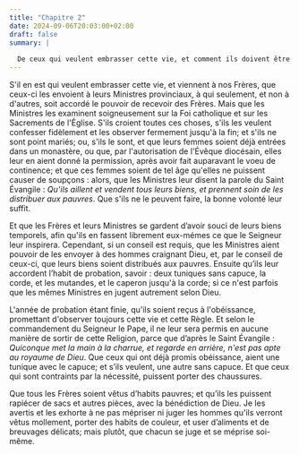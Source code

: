 ```yaml
---
title: "Chapitre 2"
date: 2024-09-06T20:03:00+02:00
draft: false
summary: |
  
  De ceux qui veulent embrasser cette vie, et comment ils doivent être reçus.
---
```



S'il en est qui veulent embrasser cette vie, et viennent à nos Frères, que ceux-ci les envoient à leurs Ministres provinciaux, à qui seulement, et non à d'autres, soit accordé le pouvoir de recevoir des Frères. Mais que les Ministres les examinent soigneusement sur la Foi catholique et sur les Sacrements de l'Église. S'ils croient toutes ces choses, s'ils les veulent confesser fidèlement et les observer fermement jusqu'à la fin; et s'ils ne sont point mariés; ou, s'ils le sont, et que leurs femmes soient déjà entrées dans un monastère, ou que, par l'autorisation de l'Évêque diocésain, elles leur en aient donné la permission, après avoir fait auparavant le voeu de continence; et que ces femmes soient de tel âge qu'elles ne puissent causer de soupçons : alors, que les Ministres leur disent la parole du Saint Évangile : *Qu'ils aillent et vendent tous leurs biens, et prennent soin de les distribuer aux pauvres*. Que s'ils ne le peuvent faire, la bonne volonté leur suffit. 

Et que les Frères et leurs Ministres se gardent d’avoir souci de leurs biens temporels, afin qu'ils en fassent librement eux-mémes ce que le Seigneur leur inspirera. Cependant, si un conseil est requis, que les Ministres aient pouvoir de les envoyer à des hommes craignant Dieu, et, par le conseil de ceux-ci, que leurs biens soient distribués aux pauvres. Ensuite qu’ils leur accordent l’habit de probation, savoir : deux tuniques sans capuce, la corde, et les mutandes, et le caperon jusqu'à la corde; si ce n'est parfois que les mêmes Ministres en jugent autrement selon Dieu.

L'année de probation étant finie, qu'ils soient reçus à l'obéissance, promettant d'observer toujours cette vie et cette Règle. Et selon le commandement du Seigneur le Pape, il ne leur sera permis en aucune manière de sortir de cette Religion, parce que d’après le Saint Évangile : *Quiconque met la main à la charrue, et regarde en arrière, n'est pas apte au royaume de Dieu*. Que ceux qui ont déjà promis obéissance, aient une tunique avec le capuce; et s’ils veulent, une autre sans capuce. Et que ceux qui sont contraints par la nécessité, puissent porter des chaussures.

Que tous les Frères soient vêtus d’habits pauvres; et qu’ils les puissent rapiécer de sacs et autres pièces, avec la bénédiction de Dieu. Je les avertis et les exhorte à ne pas mépriser ni juger les hommes qu'ils verront vêtus mollement, porter des habits de couleur, et user d’aliments et de breuvages délicats; mais plutôt, que chacun se juge et se méprise soi-même.
